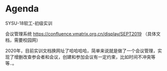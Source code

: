 # Agenda
SYSU-18软工-初级实训

会议管理系统
https://confluence.vmatrix.org.cn/display/SEPT2019 （具体文档，需要校园网）

2020年，目前实训文档换网址了哈哈哈哈，简单来说就是做了一个会议管理，实现了增删改查参会者和会议，创建和参加会议有一定约束，比如时间不冲突等等..。

